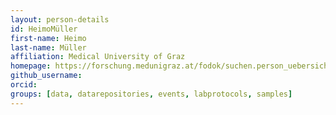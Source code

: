 ```yaml
---
layout: person-details
id: HeimoMüller
first-name: Heimo
last-name: Müller
affiliation: Medical University of Graz
homepage: https://forschung.medunigraz.at/fodok/suchen.person_uebersicht?sprache_in=en&menue_id_in=101&id_in=2000464
github_username:
orcid:
groups: [data, datarepositories, events, labprotocols, samples]
---
```

